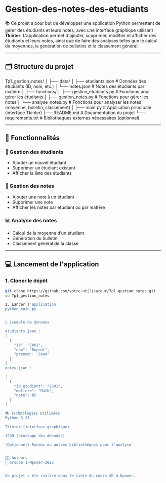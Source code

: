 # Gestion-des-notes-des-etudiants
📚 Ce projet a pour but de développer une application Python permettant de gérer des étudiants et leurs notes, avec une interface graphique utilisant **Tkinter**. L'application permet d'ajouter, supprimer, modifier et afficher des étudiants et leurs notes, ainsi que de faire des analyses telles que le calcul de moyennes, la génération de bulletins et le classement général.

---

## 🗂️ Structure du projet

Tp1_gestion_notes/
│
├── data/
│ ├── etudiants.json # Données des étudiants (ID, nom, etc.)
│ └── notes.json # Notes des étudiants par matière
│
├── functions/
│ ├── gestion_etudiants.py # Fonctions pour gérer les étudiants
│ ├── gestion_notes.py # Fonctions pour gérer les notes
│ └── analyse_notes.py # Fonctions pour analyser les notes (moyenne, bulletin, classement)
│
├── main.py # Application principale (interface Tkinter)
├── README.md # Documentation du projet
└── requirements.txt # Bibliothèques externes nécessaires (optionnel)


---

## 🚀 Fonctionnalités

### 👥 Gestion des étudiants
- Ajouter un nouvel étudiant
- Supprimer un étudiant existant
- Afficher la liste des étudiants

### 📝 Gestion des notes
- Ajouter une note à un étudiant
- Supprimer une note
- Afficher les notes par étudiant ou par matière

### 📊 Analyse des notes
- Calcul de la moyenne d’un étudiant
- Génération du bulletin
- Classement général de la classe

---

## 💻 Lancement de l'application

### 1. Cloner le dépôt

```bash
git clone https://github.com/votre-utilisateur/Tp1_gestion_notes.git
cd Tp1_gestion_notes

2. Lancer l'application
python main.py


🧪 Exemple de données

etudiants.json :
[
  {
    "id": "E001",
    "nom": "Dupont",
    "prenom": "Jean"
  }
]
notes.json :

[
  {
    "id_etudiant": "E001",
    "matiere": "Math",
    "note": 85
  }
]

📚 Technologies utilisées
Python 3.13

Tkinter (interface graphique)

JSON (stockage des données)

(Optionnel) Pandas ou autres bibliothèques pour l’analyse


🧑‍💼 Auteurs
👤 Groupe 1-Npower-2025


Ce projet a été réalisé dans le cadre du cours AD à Npower.